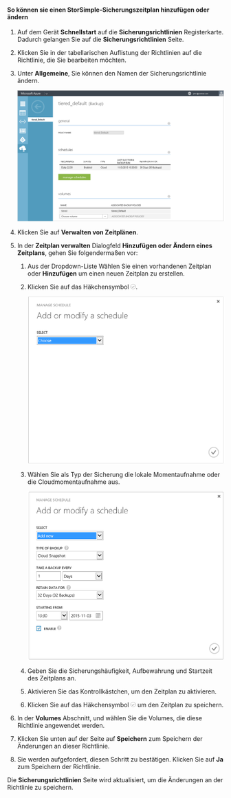 
<!--author=SharS last changed: 11/04/15-->

#### So können sie einen StorSimple-Sicherungszeitplan hinzufügen oder ändern

1. Auf dem Gerät **Schnellstart** auf die **Sicherungsrichtlinien** Registerkarte. Dadurch gelangen Sie auf die **Sicherungsrichtlinien** Seite.

2. Klicken Sie in der tabellarischen Auflistung der Richtlinien auf die Richtlinie, die Sie bearbeiten möchten.

3. Unter **Allgemeine**, Sie können den Namen der Sicherungsrichtlinie ändern.

     ![Verwalten von Zeitplänen](./media/storsimple-add-modify-backup-schedule-u2/AddModifyGeneral.png)

4. Klicken Sie auf **Verwalten von Zeitplänen**. 

5. In der **Zeitplan verwalten** Dialogfeld **Hinzufügen oder Ändern eines Zeitplans**, gehen Sie folgendermaßen vor:

    1. Aus der Dropdown-Liste Wählen Sie einen vorhandenen Zeitplan oder **Hinzufügen** um einen neuen Zeitplan zu erstellen.
    2. Klicken Sie auf das Häkchensymbol ![Ändern von Zeitplänen 1](./media/storsimple-add-modify-backup-schedule-u2/HCS_CheckIcon-include.png). 

        ![Ändern von Zeitplänen 1](./media/storsimple-add-modify-backup-schedule-u2/AddModify1.png)

    2. Wählen Sie als Typ der Sicherung die lokale Momentaufnahme oder die Cloudmomentaufnahme aus.

        ![Ändern von Zeitplänen 1](./media/storsimple-add-modify-backup-schedule-u2/AddModify2.png) 

    3. Geben Sie die Sicherungshäufigkeit, Aufbewahrung und Startzeit des Zeitplans an.

    4. Aktivieren Sie das Kontrollkästchen, um den Zeitplan zu aktivieren.

    5. Klicken Sie auf das Häkchensymbol ![Häkchensymbol](./media/storsimple-add-modify-backup-schedule-u2/HCS_CheckIcon-include.png) um den Zeitplan zu speichern.

5. In der **Volumes** Abschnitt, und wählen Sie die Volumes, die diese Richtlinie angewendet werden.

6. Klicken Sie unten auf der Seite auf **Speichern** zum Speichern der Änderungen an dieser Richtlinie.

7. Sie werden aufgefordert, diesen Schritt zu bestätigen. Klicken Sie auf **Ja** zum Speichern der Richtlinie.

Die **Sicherungsrichtlinien** Seite wird aktualisiert, um die Änderungen an der Richtlinie zu speichern.
 



